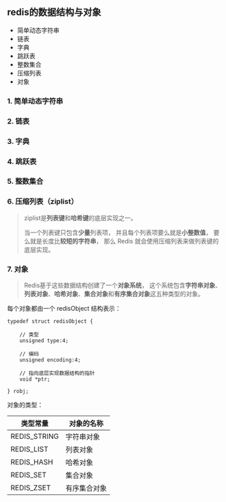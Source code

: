 ## redis的数据结构与对象
+ 简单动态字符串  
+ 链表
+ 字典
+ 跳跃表
+ 整数集合  
+ 压缩列表  
+ 对象  

### 1. 简单动态字符串

### 2. 链表

### 3. 字典

### 4. 跳跃表

### 5. 整数集合

### 6. 压缩列表（ziplist）  
> ziplist是**列表键**和**哈希键**的底层实现之一。 
> 
> 当一个列表键只包含**少量**列表项， 并且每个列表项要么就是**小整数值**， 要么就是长度比**较短的字符串**， 那么 Redis 就会使用压缩列表来做列表键的底层实现。

### 7. 对象
> Redis基于这些数据结构创建了一个**对象系统**， 这个系统包含**字符串对象**、**列表对象**、**哈希对象**、**集合对象**和**有序集合对象**这五种类型的对象。  

每个对象都由一个 redisObject 结构表示：  

    typedef struct redisObject {
    
        // 类型
        unsigned type:4;
        
        // 编码
        unsigned encoding:4;
        
        // 指向底层实现数据结构的指针
        void *ptr;
        
    } robj;  
    
对象的类型：  

   类型常量	    | 对象的名称 
  --------      | -------- 
REDIS_STRING    |	字符串对象
REDIS_LIST	    |   列表对象
REDIS_HASH	    |   哈希对象
REDIS_SET	    |   集合对象
REDIS_ZSET	    |   有序集合对象



